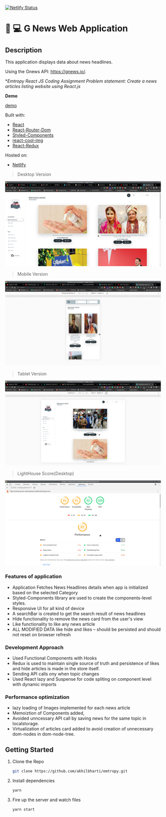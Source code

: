 [![Netlify Status](https://api.netlify.com/api/v1/badges/dee90550-b62d-4911-a451-0316afbd1e67/deploy-status)](https://app.netlify.com/sites/emtropy-gnews/deploys)

# :newspaper: :computer: G News Web Application

## Description

This application displays data about news headlines.

Using the Gnews API: <https://gnews.io/>.

**Emtropy React JS Coding Assignment
Problem statement:
Create a news articles listing website using React.js*

**Demo**

[demo](https://emtropy-gnews.netlify.app)


Built with:

- [React](https://reactjs.org/)
- [React-Router-Dom](https://www.npmjs.com/package/react-router-dom)
- [Styled-Components](https://styled-components.com/)
- [react-cool-img](https://www.npmjs.com/package/react-cool-img)
- [React-Redux](https://redux.js.org/)


Hosted on:
- [Netlify](https://www.netlify.com/)


> Desktop Version

![Desktopdemo](https://github.com/akhilbharti/emtropy/blob/master/desktop.png)

> Mobile Version

 ![Mobiledemo](https://github.com/akhilbharti/emtropy/blob/master/phone.png)

 > Tablet Version

 ![Mobiledemo](https://github.com/akhilbharti/emtropy/blob/master/tab.png)

> LightHouse Score(Desktop)

 ![DesktopLightHouse](https://github.com/akhilbharti/emtropy/blob/master/lighthouse.png)

### Features of application

* Application Fetches News Headlines details when app is initialized based on the selected Category
* Styled-Components library are used to create the components-level styles.
* Responsive UI for all kind of device
* A searchBar is created to get the search result of news headlines
* Hide functionality to remove the news card from the user's view
* Like functionality to like any news article
* ALL MODIFIED DATA like hide and likes – should be persisted and should not reset on browser refresh


### Development Approach

* Used Functional Components with Hooks
* Redux is used to maintain single source of truth and persistence of likes and hide articles is made in the store itself.
* Sending API calls ony when topic changes
* Used React lazy and Suspense for code spliting on component level with dynamic imports

### Performance optimization

* lazy loading of Images implemented for each news article
* Memoiztion of Components added, 
* Avoided unncessary API call by saving news for the same topic in localstorage.
* Virtualization of articles card added to avoid creation of unnecessary dom-nodes in dom-node-tree.

## Getting Started

1. Clone the Repo

   ```bash
   git clone https://github.com/akhilbharti/emtropy.git 
     ```

2. Install dependencies

   ```bash
   yarn
   ```

3. Fire up the server and watch files

   ```bash
   yarn start
   ```

